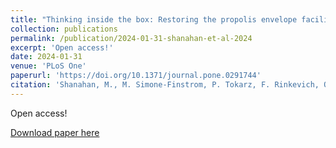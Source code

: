 ```yaml
---
title: "Thinking inside the box: Restoring the propolis envelope facilitates honey bee social immunity"
collection: publications
permalink: /publication/2024-01-31-shanahan-et-al-2024
excerpt: 'Open access!'
date: 2024-01-31
venue: 'PLoS One'
paperurl: 'https://doi.org/10.1371/journal.pone.0291744'
citation: 'Shanahan, M., M. Simone-Finstrom, P. Tokarz, F. Rinkevich, Q. D. Read, and M. Spivak. 2024. Thinking inside the box: Bringing tree cavity textures to beehive design to stimulate propolis collection and support honey bee health. PLoS One 19:e0291744. DOI: 10.1371/journal.pone.0291744.'
---
```

Open access!

[Download paper here](https://doi.org/10.1371/journal.pone.0291744)
